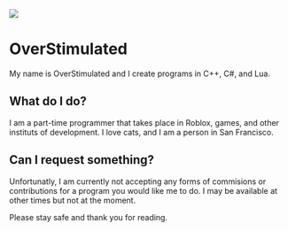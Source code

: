 <img align="center" src="https://github-readme-stats.vercel.app/api/<top-langs>/?username=<MaiSakuraGoBRR>&theme=<dark>"/>

# OverStimulated

My name is OverStimulated and I create programs in C++, C#, and Lua.

## What do I do?

I am a part-time programmer that takes place in Roblox, games, and other instituts of development.
I love cats, and I am a person in San Francisco.

## Can I request something?

Unfortunatly, I am currently not accepting any forms of commisions or contributions for a program you would like me to do.
I may be available at other times but not at the moment.


Please stay safe and thank you for reading.

